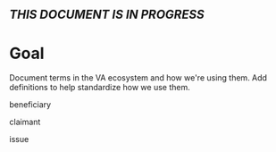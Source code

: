 ## _THIS DOCUMENT IS IN PROGRESS_

# Goal 
Document terms in the VA ecosystem and how we're using them. Add definitions to help standardize how we use them. 

beneficiary

claimant

issue
